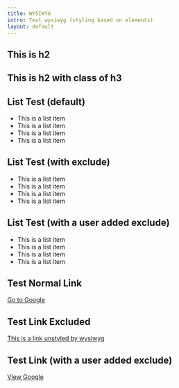 ```yaml
---
title: WYSIWYG
intro: Test wysiwyg (styling based on elements)
layout: default
---
```



## This is h2

<h2 class="h3 wysiwyg__exclude">This is h2 with class of h3</h2>

## List Test (default)

- This is a list item
- This is a list item
- This is a list item
- This is a list item

## List Test (with exclude)

<ul class="wysiwyg__exclude">
  <li>This is a list item</li>
  <li>This is a list item</li>
  <li>This is a list item</li>
  <li>This is a list item</li>
</ul>

## List Test (with a user added exclude)

<ul class="list-lines">
  <li>This is a list item</li>
  <li>This is a list item</li>
  <li>This is a list item</li>
  <li>This is a list item</li>
</ul>

## Test Normal Link

[Go to Google](https://www.google.com)

## Test Link Excluded 

<a class="wysiwyg__exclude" href="https://www.google.com">This is a link unstyled by wysiwyg</a>


## Test Link (with a user added exclude)

<a class="button" href="https://www.google.com">View Google</a>